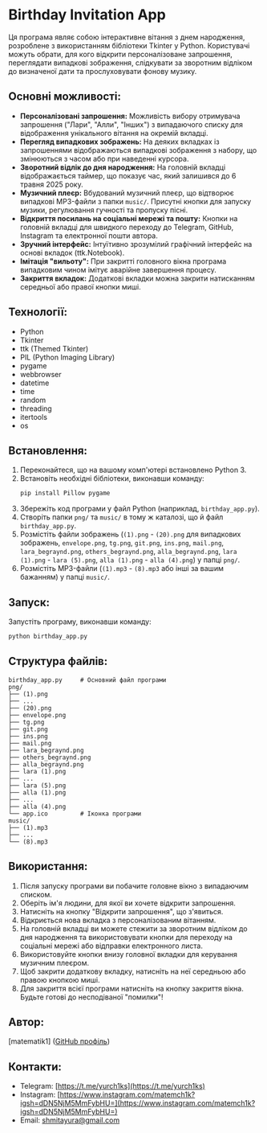 # Birthday Invitation App

Ця програма являє собою інтерактивне вітання з днем народження, розроблене з використанням бібліотеки Tkinter у Python. Користувачі можуть обрати, для кого відкрити персоналізоване запрошення, переглядати випадкові зображення, слідкувати за зворотним відліком до визначеної дати та прослуховувати фонову музику.

## Основні можливості:

* **Персоналізовані запрошення:** Можливість вибору отримувача запрошення ("Лари", "Алли", "Інших") з випадаючого списку для відображення унікального вітання на окремій вкладці.
* **Перегляд випадкових зображень:** На деяких вкладках із запрошеннями відображаються випадкові зображення з набору, що змінюються з часом або при наведенні курсора.
* **Зворотний відлік до дня народження:** На головній вкладці відображається таймер, що показує час, який залишився до 6 травня 2025 року.
* **Музичний плеєр:** Вбудований музичний плеєр, що відтворює випадкові MP3-файли з папки `music/`. Присутні кнопки для запуску музики, регулювання гучності та пропуску пісні.
* **Відкриття посилань на соціальні мережі та пошту:** Кнопки на головній вкладці для швидкого переходу до Telegram, GitHub, Instagram та електронної пошти автора.
* **Зручний інтерфейс:** Інтуїтивно зрозумілий графічний інтерфейс на основі вкладок (ttk.Notebook).
* **Імітація "вильоту":** При закритті головного вікна програма випадковим чином імітує аварійне завершення процесу.
* **Закриття вкладок:** Додаткові вкладки можна закрити натисканням середньої або правої кнопки миші.

## Технології:

* Python
* Tkinter
* ttk (Themed Tkinter)
* PIL (Python Imaging Library)
* pygame
* webbrowser
* datetime
* time
* random
* threading
* itertools
* os

## Встановлення:

1.  Переконайтеся, що на вашому комп'ютері встановлено Python 3.
2.  Встановіть необхідні бібліотеки, виконавши команду:
    ```bash
    pip install Pillow pygame
    ```
3.  Збережіть код програми у файл Python (наприклад, `birthday_app.py`).
4.  Створіть папки `png/` та `music/` в тому ж каталозі, що й файл `birthday_app.py`.
5.  Розмістіть файли зображень (`(1).png` - `(20).png` для випадкових зображень, `envelope.png`, `tg.png`, `git.png`, `ins.png`, `mail.png`, `lara_begraynd.png`, `others_begraynd.png`, `alla_begraynd.png`, `lara (1).png` - `lara (5).png`, `alla (1).png` - `alla (4).png`) у папці `png/`.
6.  Розмістіть MP3-файли (`(1).mp3` - `(8).mp3` або інші за вашим бажанням) у папці `music/`.

## Запуск:

Запустіть програму, виконавши команду:

```bash
python birthday_app.py
```

## Структура файлів:

```
birthday_app.py     # Основний файл програми
png/
├── (1).png
├── ...
├── (20).png
├── envelope.png
├── tg.png
├── git.png
├── ins.png
├── mail.png
├── lara_begraynd.png
├── others_begraynd.png
├── alla_begraynd.png
├── lara (1).png
├── ...
├── lara (5).png
├── alla (1).png
├── ...
├── alla (4).png
└── app.ico         # Іконка програми
music/
├── (1).mp3
├── ...
└── (8).mp3
```

## Використання:

1.  Після запуску програми ви побачите головне вікно з випадаючим списком.
2.  Оберіть ім'я людини, для якої ви хочете відкрити запрошення.
3.  Натисніть на кнопку "Відкрити запрошення", що з'явиться.
4.  Відкриється нова вкладка з персоналізованим вітанням.
5.  На головній вкладці ви можете стежити за зворотним відліком до дня народження та використовувати кнопки для переходу на соціальні мережі або відправки електронного листа.
6.  Використовуйте кнопки внизу головної вкладки для керування музичним плеєром.
7.  Щоб закрити додаткову вкладку, натисніть на неї середньою або правою кнопкою миші.
8.  Для закриття всієї програми натисніть на кнопку закриття вікна. Будьте готові до несподіваної "помилки"!

## Автор:

\[matematik1] ([GitHub профіль](https://github.com/matematik1))

## Контакти:

* Telegram: [https://t.me/yurch1ks](https://t.me/yurch1ks)
* Instagram: [https://www.instagram.com/matemch1k?igsh=dDN5NjM5MmFybHU=](https://www.instagram.com/matemch1k?igsh=dDN5NjM5MmFybHU=)
* Email: shmitayura@gmail.com
